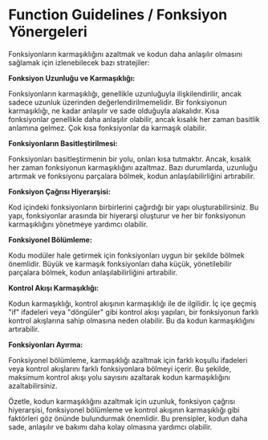 # Function Guidelines / Fonksiyon Yönergeleri

Fonksiyonların karmaşıklığını azaltmak ve kodun daha anlaşılır olmasını sağlamak için izlenebilecek bazı stratejiler:

**Fonksiyon Uzunluğu ve Karmaşıklığı:**

Fonksiyonların karmaşıklığı, genellikle uzunluğuyla ilişkilendirilir, ancak sadece uzunluk üzerinden değerlendirilmemelidir. Bir fonksiyonun karmaşıklığı, ne kadar anlaşılır ve sade olduğuyla alakalıdır. Kısa fonksiyonlar genellikle daha anlaşılır olabilir, ancak kısalık her zaman basitlik anlamına gelmez. Çok kısa fonksiyonlar da karmaşık olabilir.

**Fonksiyonların Basitleştirilmesi:**

Fonksiyonları basitleştirmenin bir yolu, onları kısa tutmaktır. Ancak, kısalık her zaman fonksiyonun karmaşıklığını azaltmaz. Bazı durumlarda, uzunluğu artırmak ve fonksiyonu parçalara bölmek, kodun anlaşılabilirliğini artırabilir.

**Fonksiyon Çağrısı Hiyerarşisi:**

Kod içindeki fonksiyonların birbirlerini çağırdığı bir yapı oluşturabilirsiniz. Bu yapı, fonksiyonlar arasında bir hiyerarşi oluşturur ve her bir fonksiyonun karmaşıklığını yönetmeye yardımcı olabilir.

**Fonksiyonel Bölümleme:**

Kodu modüler hale getirmek için fonksiyonları uygun bir şekilde bölmek önemlidir. Büyük ve karmaşık fonksiyonları daha küçük, yönetilebilir parçalara bölmek, kodun anlaşılabilirliğini artırabilir.

**Kontrol Akışı Karmaşıklığı:**

Kodun karmaşıklığı, kontrol akışının karmaşıklığı ile de ilgilidir. İç içe geçmiş "if" ifadeleri veya "döngüler" gibi kontrol akışı yapıları, bir fonksiyonun farklı kontrol akışlarına sahip olmasına neden olabilir. Bu da kodun karmaşıklığını artırabilir.

**Fonksiyonları Ayırma:**

Fonksiyonel bölümleme, karmaşıklığı azaltmak için farklı koşullu ifadeleri veya kontrol akışlarını farklı fonksiyonlara bölmeyi içerir. Bu şekilde, maksimum kontrol akışı yolu sayısını azaltarak kodun karmaşıklığını azaltabilirsiniz.

Özetle, kodun karmaşıklığını azaltmak için uzunluk, fonksiyon çağrısı hiyerarşisi, fonksiyonel bölümleme ve kontrol akışının karmaşıklığı gibi faktörleri göz önünde bulundurmak önemlidir. Bu prensipler, kodun daha sade, anlaşılır ve bakımı daha kolay olmasına yardımcı olabilir.

